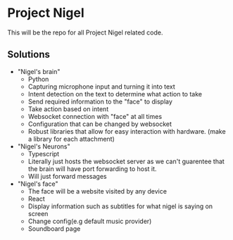 # Project Nigel

This will be the repo for all Project Nigel related code.

## Solutions
 - "Nigel's brain"
    - Python
    - Capturing microphone input and turning it into text
    - Intent detection on the text to determine what action to take
    - Send required information to the "face" to display
    - Take action based on intent
    - Websocket connection with "face" at all times
    - Configuration that can be changed by websocket
    - Robust libraries that allow for easy interaction with hardware. (make a library for each attachment) 
 - "Nigel's Neurons"
    - Typescript
    - Literally just hosts the websocket server as we can't guarentee that the brain will have port forwarding to host it.
    - Will just forward messages
 - "Nigel's face"
    - The face will be a website visited by any device
    - React
    - Display information such as subtitles for what nigel is saying on screen
    - Change config(e.g default music provider)
    - Soundboard page
